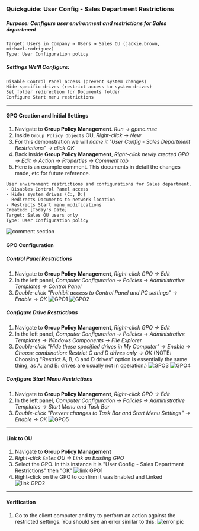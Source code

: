### Quickguide: User Config - Sales Department Restrictions
##### Purpose: Configure user environment and restrictions for Sales department

```
Target: Users in Company → Users → Sales OU (jackie.brown, michael.rodriguez)
Type: User Configuration policy
```

##### Settings We'll Configure:
```
Disable Control Panel access (prevent system changes)
Hide specific drives (restrict access to system drives)
Set folder redirection for Documents folder
Configure Start menu restrictions
```
---
#### GPO Creation and Initial Settings
1. Navigate to **Group Policy Management**. *Run → gpmc.msc*
2. Inside `Group Policy Objects` OU, *Right-click → New*
3. For this demonstration we will *name it "User Config - Sales Department Restrictions" → click OK*
4. Back inside **Group Policy Management**, *Right-click newly created GPO → Edit → Action → Properties → Comment tab*
5. Here is an example comment. This documents in detail the changes made, etc for future reference.
```
User environment restrictions and configurations for Sales department.
- Disables Control Panel access
- Hides system drives (C:, D:)
- Redirects Documents to network location
- Restricts Start menu modifications
Created: [Today's Date]
Target: Sales OU users only
Type: User Configuration policy
```
![comment section](https://github.com/nickbruggen90/LabsVol8021Q/blob/main/Project%201.1%3A%20Active%20Directory%20and%20Windows%2010%20Integration/Images2/Screenshot%202025-07-20%20093844.png)
#### GPO Configuration
##### Control Panel Restrictions
1. Navigate to **Group Policy Management**, *Right-click GPO → Edit*
2. In the left panel, *Computer Configuration → Policies → Administrative Templates → Control Panel*
3. *Double-click "Prohibit access to Control Panel and PC settings" → Enable → OK*
![GPO1](https://github.com/nickbruggen90/LabsVol8021Q/blob/main/Project%201.1%3A%20Active%20Directory%20and%20Windows%2010%20Integration/Images2/Screenshot%202025-07-20%20094011.png)
![GPO2](https://github.com/nickbruggen90/LabsVol8021Q/blob/main/Project%201.1%3A%20Active%20Directory%20and%20Windows%2010%20Integration/Images2/Screenshot%202025-07-20%20094047.png)

##### Configure Drive Restrictions
1. Navigate to **Group Policy Management**, *Right-click GPO → Edit*
2. In the left panel, *Computer Configuration → Policies → Administrative Templates → Windows Components → File Explorer*
3. *Double-click "Hide these specified drives in My Computer" → Enable → Choose combination: Restrict C and D drives only → OK* (NOTE: Choosing "Restrict A, B, C and D drives" option is essentially the same thing, as A: and B: drives are usually not in operation.)
![GPO3](https://github.com/nickbruggen90/LabsVol8021Q/blob/main/Project%201.1%3A%20Active%20Directory%20and%20Windows%2010%20Integration/Images2/Screenshot%202025-07-20%20094502.png)
![GPO4](https://github.com/nickbruggen90/LabsVol8021Q/blob/main/Project%201.1%3A%20Active%20Directory%20and%20Windows%2010%20Integration/Images2/Screenshot%202025-07-20%20094726.png)
##### Configure Start Menu Restrictions
1. Navigate to **Group Policy Management**, *Right-click GPO → Edit*
2. In the left panel, *Computer Configuration → Policies → Administrative Templates → Start Menu and Task Bar*
3. *Double-click "Prevent changes to Task Bar and Start Menu Settings" → Enable → OK*
![GPO5](https://github.com/nickbruggen90/LabsVol8021Q/blob/main/Project%201.1%3A%20Active%20Directory%20and%20Windows%2010%20Integration/Images2/Screenshot%202025-07-20%20094836.png)

---
#### Link to OU
1. Navigate to **Group Policy Management**
2. *Right-click `Sales` OU → Link an Existing GPO*
3. Select the GPO. In this instance it is "User Config - Sales Department Restrictions" then "OK"
![link GPO1](https://github.com/nickbruggen90/LabsVol8021Q/blob/main/Project%201.1%3A%20Active%20Directory%20and%20Windows%2010%20Integration/Images2/Screenshot%202025-07-20%20095102.png)
4. Right-click on the GPO to confirm it was Enabled and Linked
![link GPO2](https://github.com/nickbruggen90/LabsVol8021Q/blob/main/Project%201.1%3A%20Active%20Directory%20and%20Windows%2010%20Integration/Images2/Screenshot%202025-07-20%20095124.png)

---
#### Verification
1. Go to the client computer and try to perform an action against the restricted settings. You should see an error similar to this:
![error pic](https://github.com/nickbruggen90/LabsVol8021Q/blob/main/Project%201.1%3A%20Active%20Directory%20and%20Windows%2010%20Integration/Images2/Screenshot%202025-07-20%20100004.png)
